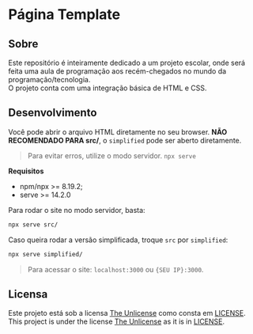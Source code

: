 # Página Template

## Sobre

Este repositório é inteiramente dedicado a um projeto escolar, onde será feita uma aula de programação aos recém-chegados no mundo da programação/tecnologia.  
O projeto conta com uma integração básica de HTML e CSS.

## Desenvolvimento

Você pode abrir o arquivo HTML diretamente no seu browser. **NÃO RECOMENDADO PARA src/**, o `simplified` pode ser aberto diretamente.

> Para evitar erros, utilize o modo servidor. `npx serve`

**Requisitos**
- npm/npx >= 8.19.2;
- serve >= 14.2.0

Para rodar o site no modo servidor, basta:

```sh
npx serve src/
```

Caso queira rodar a versão simplificada, troque `src` por `simplified`:

```sh
npx serve simplified/
```

> Para acessar o site: `localhost:3000` ou `{SEU IP}:3000`.

## Licensa

Este projeto está sob a licensa [The Unlicense](https://unlicense.org/) como consta em [LICENSE](LICENSE).  
This project is under the license [The Unlicense](https://unlicense.org/) as it is in [LICENSE](LICENSE).

